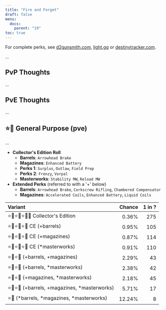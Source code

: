 ```yaml
---
title: "Fire and Forget"
draft: false
menu:
  docs:
    parent: "19"
toc: true
---
```


For complete perks, see [d2gunsmith.com](https://d2gunsmith.com/w/2272041093), [light.gg](https://www.light.gg/db/items/2272041093) or [destinytracker.com](https://destinytracker.com/destiny-2/db/items/2272041093).

...

## PvP Thoughts

...

## PvE Thoughts

...

## ⭐👾 General Purpose (pve)

...

* **Collector's Edition Roll**
  * **Barrels**: `Arrowhead Brake`
  * **Magazines**: `Enhanced Battery`
  * **Perks 1**: `Surplus`, `Outlaw`, `Field Prep`
  * **Perks 2**: `Frenzy`, `Vorpal`
  * **Masterworks**: `Stability MW`, `Reload MW`
* **Extended Perks** (referred to with a '+' below)
  * **Barrels**: `Arrowhead Brake`, `Corkscrew Rifling`, `Chambered Compensator`
  * **Magazines**: `Accelerated Coils`, `Enhanced Battery`, `Liquid Coils`

| Variant | Chance | 1 in ? |
|:-|-:|-:|
| ⭐👾⭐👾⭐👾🌟 Collector's Edition | 0.36% | 275 |
| ⭐👾⭐👾⭐👾 CE (+barrels) | 0.95% | 105 |
| ⭐👾⭐👾⭐👾 CE (+magazines) | 0.87% | 114 |
| ⭐👾⭐👾⭐👾 CE (*masterworks) | 0.91% | 110 |
| ⭐👾⭐👾 (+barrels, +magazines) | 2.29% | 43 |
| ⭐👾⭐👾 (+barrels, *masterworks) | 2.38% | 42 |
| ⭐👾⭐👾 (+magazines, *masterworks) | 2.18% | 45 |
| ⭐👾⭐👾 (+barrels, +magazines, *masterworks) | 5.71% | 17 |
| ⭐👾 (*barrels, *magazines, *masterworks) | 12.24% | 8 |

